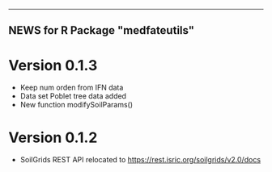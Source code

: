 -----------------------------------
 NEWS for R Package "medfateutils"
-----------------------------------

# Version 0.1.3
- Keep num orden from IFN data
- Data set Poblet tree data added
- New function modifySoilParams()

# Version 0.1.2
- SoilGrids REST API relocated to https://rest.isric.org/soilgrids/v2.0/docs

